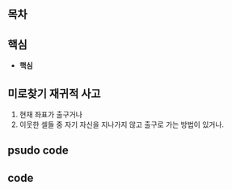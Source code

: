 ## 목차

## 핵심
- **핵심**

## 미로찾기 재귀적 사고
1. 현재 좌표가 출구거나
2. 이웃한 셀들 중 자기 자신을 지나가지 않고 출구로 가는 방법이 있거나.

## psudo code

## code
